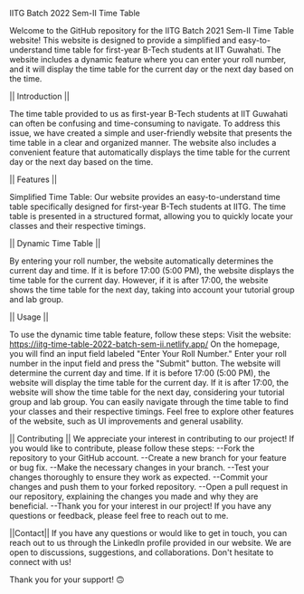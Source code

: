 
IITG Batch 2022 Sem-II Time Table

Welcome to the GitHub repository for the IITG Batch 2021 Sem-II Time Table website! This website is designed to provide a simplified and easy-to-understand time table for first-year B-Tech students at IIT Guwahati. The website includes a dynamic feature where you can enter your roll number, and it will display the time table for the current day or the next day based on the time.

|| Introduction ||

The time table provided to us as first-year B-Tech students at IIT Guwahati can often be confusing and time-consuming to navigate. To address this issue, we have created a simple and user-friendly website that presents the time table in a clear and organized manner. The website also includes a convenient feature that automatically displays the time table for the current day or the next day based on the time.

|| Features ||

Simplified Time Table: Our website provides an easy-to-understand time table specifically designed for first-year B-Tech students at IITG. The time table is presented in a structured format, allowing you to quickly locate your classes and their respective timings.

|| Dynamic Time Table ||

By entering your roll number, the website automatically determines the current day and time. If it is before 17:00 (5:00 PM), the website displays the time table for the current day. However, if it is after 17:00, the website shows the time table for the next day, taking into account your tutorial group and lab group.

|| Usage ||

To use the dynamic time table feature, follow these steps:
Visit the website: https://iitg-time-table-2022-batch-sem-ii.netlify.app/
On the homepage, you will find an input field labeled "Enter Your Roll Number."
Enter your roll number in the input field and press the "Submit" button.
The website will determine the current day and time.
If it is before 17:00 (5:00 PM), the website will display the time table for the current day.
If it is after 17:00, the website will show the time table for the next day, considering your tutorial group and lab group.
You can easily navigate through the time table to find your classes and their respective timings.
Feel free to explore other features of the website, such as UI improvements and general usability.

|| Contributing ||
We appreciate your interest in contributing to our project! If you would like to contribute, please follow these steps:
--Fork the repository to your GitHub account.
--Create a new branch for your feature or bug fix.
--Make the necessary changes in your branch.
--Test your changes thoroughly to ensure they work as expected.
--Commit your changes and push them to your forked repository.
--Open a pull request in our repository, explaining the changes you made and why they are beneficial.
--Thank you for your interest in our project! If you have any questions or feedback, please feel free to reach out to me.

||Contact||
If you have any questions or would like to get in touch, you can reach out to us through the LinkedIn profile provided in our website. We are open to discussions, suggestions, and collaborations. Don't hesitate to connect with us!

Thank you for your support!
:upside_down_face:
